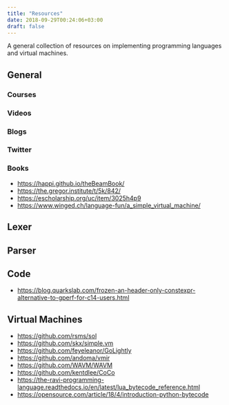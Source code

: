 ```yaml
---
title: "Resources"
date: 2018-09-29T00:24:06+03:00
draft: false
---
```


A general collection of resources on implementing programming languages and
virtual machines.

<!--more-->

## General

### Courses

### Videos

### Blogs

### Twitter

### Books

- https://happi.github.io/theBeamBook/
- https://the.gregor.institute/t/5k/842/
- https://escholarship.org/uc/item/3025h4p9
- https://www.winged.ch/language-fun/a_simple_virtual_machine/

## Lexer

## Parser

## Code

- https://blog.quarkslab.com/frozen-an-header-only-constexpr-alternative-to-gperf-for-c14-users.html

## Virtual Machines

- https://github.com/rsms/sol
- https://github.com/skx/simple.vm
- https://github.com/feyeleanor/GoLightly
- https://github.com/andoma/vmir
- https://github.com/WAVM/WAVM
- https://github.com/kentdlee/CoCo
- https://the-ravi-programming-language.readthedocs.io/en/latest/lua_bytecode_reference.html
- https://opensource.com/article/18/4/introduction-python-bytecode
